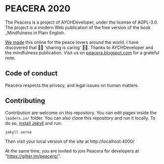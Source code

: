 # PEACERA 2020

The Peacera is a project of AYCHDeveloper, under the license of AGPL-3.0.
The project is a modern Web publication of the free version of the book _Mindfulness in Plain English.

[We made](https://github.com/peacera/peacera/) this online for the peace lovers around the world. I have discovered that 🎁🎁 'sharing is caring' 🎁🎁. Thanks to AYCHDeveloper and the mindfulness publication. Visit us on [peacera.blogspot.com](https://peacera.blogspot.com/) for a grateful note.


## Code of conduct
Peacera respects the privacy, and legal issues on human matters.  


## Contributing

Contribution are welcome on this repository. You can edit pages inside the `leaders.io/` folder. You can also clone this repository and run it locally. To do so, [install Jekyll](https://jekyllrb.com/docs/installation/) and run:

```
jekyll serve
```

Then visit your local version of the site at http://localhost:4000/

At the same time, you are invited to join Peacera for developers at "https://gitter.im/peacerg/".
